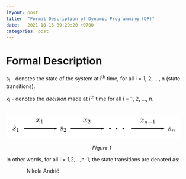 ```yaml
---
layout: post
title:  "Formal Description of Dynamic Programming (DP)"
date:   2021-10-16 09:29:20 +0700
categories: post
---
```


# Formal Description​


s<sub>i</sub> - denotes the state of the system at i<sup>th</sup> time, for all i = 1, 2, ..., n (state transitions).

x<sub>i</sub> - denotes the *decision* made at i<sup>th</sup> time for all i = 1, 2, ..., n.

&nbsp;&nbsp;&nbsp;&nbsp;&nbsp;&nbsp;&nbsp;&nbsp;&nbsp;&nbsp;&nbsp;&nbsp;&nbsp;&nbsp;&nbsp;&nbsp;&nbsp;&nbsp; 
![formal representation](../../assets/posts_images/formal_dp_0.png)

&nbsp;&nbsp;&nbsp;&nbsp;&nbsp;&nbsp;&nbsp;&nbsp;&nbsp;&nbsp;&nbsp;&nbsp;&nbsp;&nbsp;&nbsp;&nbsp;&nbsp;&nbsp;&nbsp;&nbsp;&nbsp;&nbsp;&nbsp;&nbsp;&nbsp;&nbsp;&nbsp;&nbsp;&nbsp;&nbsp;&nbsp;&nbsp;&nbsp;&nbsp;&nbsp;&nbsp;&nbsp;&nbsp;&nbsp;&nbsp;&nbsp;&nbsp;&nbsp;&nbsp;&nbsp;&nbsp;&nbsp;&nbsp;&nbsp;&nbsp;&nbsp;&nbsp;&nbsp;&nbsp;&nbsp;&nbsp;&nbsp;&nbsp;&nbsp;*Figure 1*

In other words, for all i = 1,2,...,n-1, the state transitions are denoted as:



&nbsp;&nbsp;&nbsp;&nbsp;&nbsp;&nbsp;&nbsp;&nbsp;&nbsp;&nbsp;&nbsp;&nbsp;&nbsp;
Nikola Andrić
